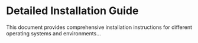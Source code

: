 # Detailed Installation Guide

This document provides comprehensive installation instructions for different operating systems and environments...
